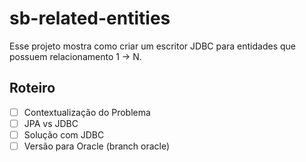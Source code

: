 # sb-related-entities

Esse projeto mostra como criar um escritor JDBC para entidades que possuem relacionamento 1 -> N. 

## Roteiro

- [ ] Contextualização do Problema
- [ ] JPA vs JDBC
- [ ] Solução com JDBC
- [ ] Versão para Oracle (branch oracle)
